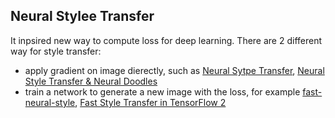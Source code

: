 ## Neural Stylee Transfer

It inpsired new way to compute loss for deep learning. There are 2 different way for style transfer:
* apply gradient on image dierectly, such as [Neural Sytpe Transfer](https://www.tensorflow.org/tutorials/generative/style_transfer), 
[Neural Style Transfer & Neural Doodles](https://github.com/titu1994/Neural-Style-Transfer)
* train a network to generate a new image with the loss, for example [fast-neural-style](https://github.com/jcjohnson/fast-neural-style), 
[Fast Style Transfer in TensorFlow 2](https://github.com/cryu854/FastStyle)
